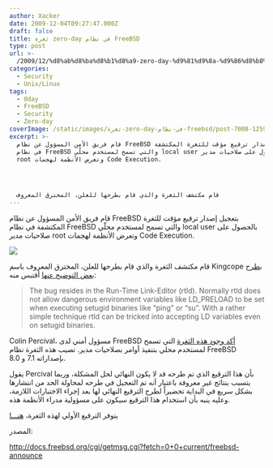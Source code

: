 ```yaml
---
author: Xacker
date: 2009-12-04T09:27:47.000Z
draft: false
title: ثغرة zero-day في نظام FreeBSD
type: post
url: >-
  /2009/12/%d8%ab%d8%ba%d8%b1%d8%a9-zero-day-%d9%81%d9%8a-%d9%86%d8%b8%d8%a7%d9%85-freebsd/
categories:
  - Security
  - Unix/Linux
tags:
  - 0day
  - FreeBSD
  - Security
  - Zero-day
coverImage: /static/images/ثغرة-zero-day-في-نظام-freebsd/post-7008-12594413948543.png
excerpt: >-
  قام فريق الأمن المسؤول عن نظام FreeBSD بتعجيل إصدار ترقيع مؤقت للثغرة المكتشفة
  في نظام FreeBSD والتي تسمح لمستخدم محلّي local user بالحصول على صلاحيات مدير
  root وتعرض الأنظمة لهجمات Code Execution.




  قام مكتشف الثغرة والذي قام بطرحها للعلن، المخترق المعروف
---
```

قام فريق الأمن المسؤول عن نظام FreeBSD بتعجيل إصدار ترقيع مؤقت للثغرة المكتشفة في نظام FreeBSD والتي تسمح لمستخدم محلّي local user بالحصول على صلاحيات مدير root وتعرض الأنظمة لهجمات Code Execution.

![](/static/images/ثغرة-zero-day-في-نظام-freebsd/post-7008-12594413948543.png)

قام مكتشف الثغرة والذي قام بطرحها للعلن، المخترق المعروف باسم Kingcope ب[طرح بعض التوضيح عنها](http://lists.grok.org.uk/pipermail/full-disclosure/2009-November/071686.html) أقتبس منه:

> The bug resides in the Run-Time Link-Editor (rtld). Normally rtld does not allow dangerous environment variables like LD_PRELOAD to be set when executing setugid binaries like “ping” or “su”. With a rather simple technique rtld can be tricked into accepting LD variables even on setugid binaries.

Colin Percival، مسؤول أمني لدى FreeBSD [أكد وجود هذه الثغرة](http://docs.freebsd.org/cgi/getmsg.cgi?fetch=0+0+current/freebsd-announce) التي تسمح لمستخدم محلي بتنفيذ أوامر بصلاحيات مدير. تصيب هذه الثغرة نظام FreeBSD بإصداراته 7.1 و 8.0.

يقول Percival بأن هذا الترقيع الذي تم طرحه قد لا يكون النهائي لحل المشكلة، وربما يتسبب بنتائج غير معروفة باعتبار أنه تم التعجيل في طرحه لمحاولة الحد من انتشارها بشكل سريع في البداية تحضيراً لطرح الترقيع النهائي لها بعد إجراء الاختبارات اللازمة، وعليه ينبه بأن استخدام هذا الترقيع سيكون على مسؤولية مدراء الأنظمة هذه.

يتوفر الترقيع الأولي لهذه الثغرة، [هنـــا](http://people.freebsd.org/~cperciva/rtld.patch)

المصدر:

<http://docs.freebsd.org/cgi/getmsg.cgi?fetch=0+0+current/freebsd-announce>

